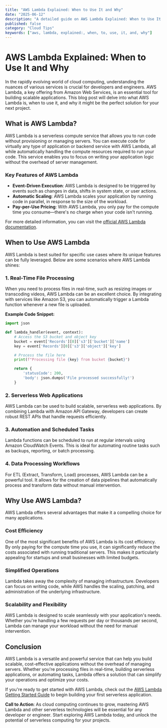 ```yaml
---
title: "AWS Lambda Explained: When to Use It and Why"
date: "2025-06-12"
description: "A detailed guide on AWS Lambda Explained: When to Use It and Why"
published: false
category: "Cloud Tips"
keywords: ["aws, lambda, explained:, when, to, use, it, and, why"]
---
```


# AWS Lambda Explained: When to Use It and Why

In the rapidly evolving world of cloud computing, understanding the nuances of various services is crucial for developers and engineers. AWS Lambda, a key offering from Amazon Web Services, is an essential tool for building scalable applications. This blog post will delve into what AWS Lambda is, when to use it, and why it might be the perfect solution for your next project.

## What is AWS Lambda?

AWS Lambda is a serverless compute service that allows you to run code without provisioning or managing servers. You can execute code for virtually any type of application or backend service with AWS Lambda, all while automatically handling the compute resources required to run your code. This service enables you to focus on writing your application logic without the overhead of server management.

### Key Features of AWS Lambda

- **Event-Driven Execution**: AWS Lambda is designed to be triggered by events such as changes in data, shifts in system state, or user actions.
- **Automatic Scaling**: AWS Lambda scales your application by running code in parallel, in response to the size of the workload.
- **Pay-per-Use Pricing**: With AWS Lambda, you only pay for the compute time you consume—there's no charge when your code isn't running.

For more detailed information, you can visit the [official AWS Lambda documentation](https://docs.aws.amazon.com/lambda/latest/dg/welcome.html).

## When to Use AWS Lambda

AWS Lambda is best suited for specific use cases where its unique features can be fully leveraged. Below are some scenarios where AWS Lambda shines:

### 1. Real-Time File Processing

When you need to process files in real-time, such as resizing images or transcoding videos, AWS Lambda can be an excellent choice. By integrating with services like Amazon S3, you can automatically trigger a Lambda function whenever a new file is uploaded.

**Example Code Snippet:**

```python
import json

def lambda_handler(event, context):
    # Access the S3 bucket and object key
    bucket = event['Records'][0]['s3']['bucket']['name']
    key = event['Records'][0]['s3']['object']['key']

    # Process the file here
    print(f"Processing file {key} from bucket {bucket}")

    return {
        'statusCode': 200,
        'body': json.dumps('File processed successfully!')
    }
```

### 2. Serverless Web Applications

AWS Lambda can be used to build scalable, serverless web applications. By combining Lambda with Amazon API Gateway, developers can create robust REST APIs that handle requests efficiently.

### 3. Automation and Scheduled Tasks

Lambda functions can be scheduled to run at regular intervals using Amazon CloudWatch Events. This is ideal for automating routine tasks such as backups, reporting, or batch processing.

### 4. Data Processing Workflows

For ETL (Extract, Transform, Load) processes, AWS Lambda can be a powerful tool. It allows for the creation of data pipelines that automatically process and transform data without manual intervention.

## Why Use AWS Lambda?

AWS Lambda offers several advantages that make it a compelling choice for many applications.

### Cost Efficiency

One of the most significant benefits of AWS Lambda is its cost efficiency. By only paying for the compute time you use, it can significantly reduce the costs associated with running traditional servers. This makes it particularly appealing for startups and small businesses with limited budgets.

### Simplified Operations

Lambda takes away the complexity of managing infrastructure. Developers can focus on writing code, while AWS handles the scaling, patching, and administration of the underlying infrastructure.

### Scalability and Flexibility

AWS Lambda is designed to scale seamlessly with your application's needs. Whether you're handling a few requests per day or thousands per second, Lambda can manage your workload without the need for manual intervention.

## Conclusion

AWS Lambda is a versatile and powerful service that can help you build scalable, cost-effective applications without the overhead of managing servers. Whether you're processing files in real-time, building serverless applications, or automating tasks, Lambda offers a solution that can simplify your operations and optimize your costs.

If you're ready to get started with AWS Lambda, check out the [AWS Lambda Getting Started Guide](https://docs.aws.amazon.com/lambda/latest/dg/getting-started.html) to begin building your first serverless application.

**Call to Action**: As cloud computing continues to grow, mastering AWS Lambda and other serverless technologies will be essential for any developer or engineer. Start exploring AWS Lambda today, and unlock the potential of serverless computing for your projects.
